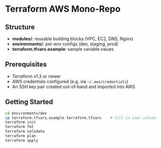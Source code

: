 # Terraform AWS Mono-Repo

## Structure

- **modules/**: reusable building blocks (VPC, EC2, DNS, Nginx)
- **environments/**: per-env configs (dev, staging, prod)
- **terraform.tfvars.example**: sample variable values

## Prerequisites

- Terraform v1.3 or newer
- AWS credentials configured (e.g. via `~/.aws/credentials`)
- An SSH key pair created out-of-band and imported into AWS

## Getting Started

```bash
cd environments/dev
cp terraform.tfvars.example terraform.tfvars    # fill in your values
terraform init
terraform fmt
terraform validate
terraform plan
terraform apply
